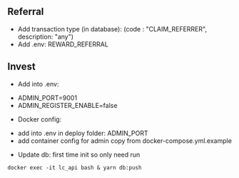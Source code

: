 ## Referral

- Add transaction type (in database): (code : "CLAIM_REFERRER", description: "any")
- Add .env: REWARD_REFERRAL

## Invest

- Add into .env:

* ADMIN_PORT=9001
* ADMIN_REGISTER_ENABLE=false

- Docker config:

* add into .env in deploy folder: ADMIN_PORT
* add container config for admin copy from docker-compose.yml.example

- Update db: first time init so only need run

```
docker exec -it lc_api bash & yarn db:push
```
